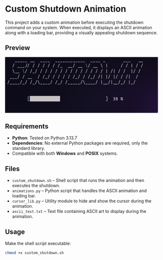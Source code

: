 # Custom Shutdown Animation

This project adds a custom animation before executing the shutdown command on your system. When executed, it displays an ASCII animation along with a loading bar, providing a visually appealing shutdown sequence.

## Preview

![Preview](preview.png)

## Requirements

- **Python**: Tested on Python 3.13.7
- **Dependencies**: No external Python packages are required, only the standard library.
- Compatible with both **Windows** and **POSIX** systems.

## Files

- `custom_shutdown.sh` – Shell script that runs the animation and then executes the shutdown.
- `animations.py` – Python script that handles the ASCII animation and loading bar.
- `cursor_lib.py` – Utility module to hide and show the cursor during the animation.
- `ascii_text.txt` – Text file containing ASCII art to display during the animation.

## Usage

Make the shell script executable:

```bash
chmod +x custom_shutdown.sh
